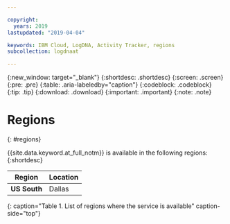 ```yaml
---

copyright:
  years: 2019
lastupdated: "2019-04-04"

keywords: IBM Cloud, LogDNA, Activity Tracker, regions
subcollection: logdnaat

---
```


{:new_window: target="_blank"}
{:shortdesc: .shortdesc}
{:screen: .screen}
{:pre: .pre}
{:table: .aria-labeledby="caption"}
{:codeblock: .codeblock}
{:tip: .tip}
{:download: .download}
{:important: .important}
{:note: .note}

# Regions
{: #regions}

{{site.data.keyword.at_full_notm}} is available in the following regions:
{:shortdesc}



| Region                | Location  |
|-----------------------|-----------|
| **US South**          | Dallas    |
{: caption="Table 1. List of regions where the service is available" caption-side="top"} 



